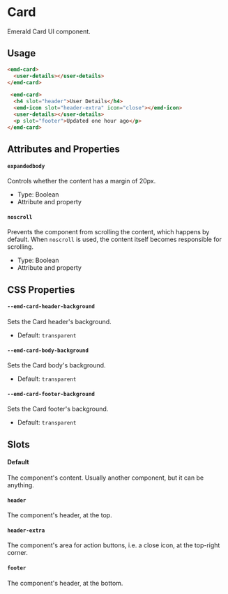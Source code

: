 # Card

Emerald Card UI component.

## Usage

```html
<emd-card>
  <user-details></user-details>
</emd-card>

 <emd-card>
  <h4 slot="header">User Details</h4>
  <emd-icon slot="header-extra" icon="close"></emd-icon>
  <user-details></user-details>
  <p slot="footer">Updated one hour ago</p>
</emd-card>
```

## Attributes and Properties

#### `expandedbody`

Controls whether the content has a margin of 20px.

- Type: Boolean
- Attribute and property

#### `noscroll`

Prevents the component from scrolling the content, which happens by default. When `noscroll` is used, the content itself becomes responsible for scrolling.

- Type: Boolean
- Attribute and property

## CSS Properties

#### `--emd-card-header-background`

Sets the Card header's background.

- Default: `transparent`

#### `--emd-card-body-background`

Sets the Card body's background.

- Default: `transparent`

#### `--emd-card-footer-background`

Sets the Card footer's background.

- Default: `transparent`

## Slots

#### Default

The component's content. Usually another component, but it can be anything.

#### `header`

The component's header, at the top.

#### `header-extra`

The component's area for action buttons, i.e. a close icon, at the top-right corner.

#### `footer`

The component's header, at the bottom.